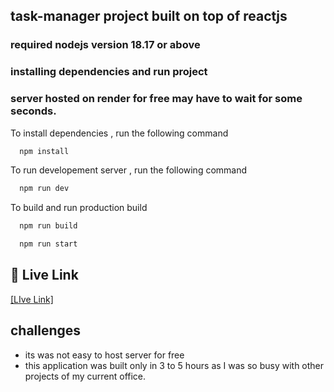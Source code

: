 ## task-manager project built on top of reactjs

### required nodejs version 18.17 or above

### installing dependencies and run project

### server hosted on render for free may have to wait for some seconds.

To install dependencies , run the following command

```bash
  npm install
```

To run developement server , run the following command

```bash
  npm run dev
```

To build and run production build

```bash
  npm run build
```

```bash
  npm run start
```

## 🔗 Live Link

[[LIve Link]](https://task-manger-2024.netlify.app)

## challenges

- its was not easy to host server for free
- this application was built only in 3 to 5 hours as I was so busy with other projects of my current office.

